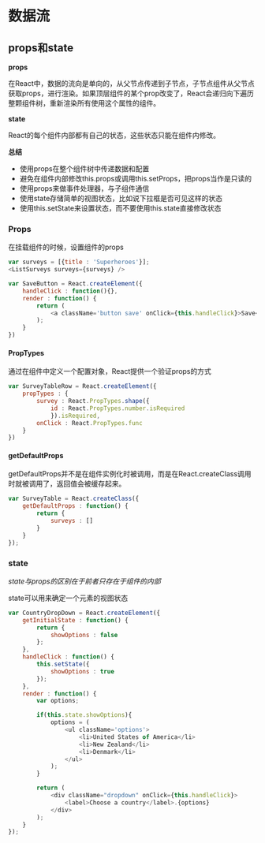 # 数据流

## props和state

**props**

在React中，数据的流向是单向的，从父节点传递到子节点，子节点组件从父节点获取props，进行渲染。如果顶层组件的某个prop改变了，React会递归向下遍历整颗组件树，重新渲染所有使用这个属性的组件。

**state**

React的每个组件内部都有自己的状态，这些状态只能在组件内修改。

**总结**

* 使用props在整个组件树中传递数据和配置
* 避免在组件内部修改this.props或调用this.setProps，把props当作是只读的
* 使用props来做事件处理器，与子组件通信
* 使用state存储简单的视图状态，比如说下拉框是否可见这样的状态
* 使用this.setState来设置状态，而不要使用this.state直接修改状态

### Props

在挂载组件的时候，设置组件的props

```javascript
var surveys = [{title : 'Superheroes'}];
<ListSurveys surveys={surveys} />
```

```javascript
var SaveButton = React.createElement({
    handleClick : function(){},
    render : function() {
        return (
            <a className='button save' onClick={this.handleClick}>Save</a>
        );
    }
})
```

#### PropTypes

通过在组件中定义一个配置对象，React提供一个验证props的方式

```javascript
var SurveyTableRow = React.createElement({
    propTypes : {
        survey : React.PropTypes.shape({
            id : React.PropTypes.number.isRequired
            }).isRequired,
        onClick : React.PropTypes.func
    }
})
```

#### getDefaultProps

getDefaultProps并不是在组件实例化时被调用，而是在React.createClass调用时就被调用了，返回值会被缓存起来。

```javascript
var SurveyTable = React.createClass({
    getDefaultProps : function() {
        return {
            surveys : []
        }
    }
});
```

### state

*state与props的区别在于前者只存在于组件的内部*

state可以用来确定一个元素的视图状态

```javascript
var CountryDropDown = React.createElement({
    getInitialState : function() {
        return {
            showOptions : false
        };
    },
    handleClick : function() {
        this.setState({
            showOptions : true
        });
    },
    render : function() {
        var options;

        if(this.state.showOptions){
            options = (
                <ul className='options'>
                    <li>United States of America</li>
                    <li>New Zealand</li>
                    <li>Denmark</li>
                </ul>
            );
        }

        return (
            <div className="dropdown" onClick={this.handleClick}>
                <label>Choose a country</label>.{options}
            </div>
        );
    }
});
```